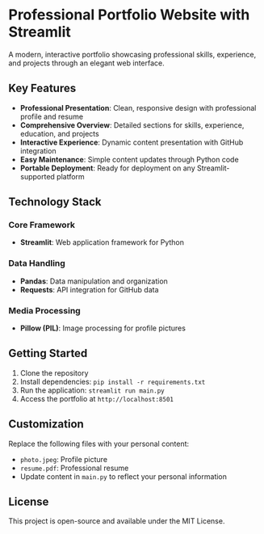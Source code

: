 # Professional Portfolio Website with Streamlit

A modern, interactive portfolio showcasing professional skills, experience, and projects through an elegant web interface.

## Key Features

- **Professional Presentation**: Clean, responsive design with professional profile and resume
- **Comprehensive Overview**: Detailed sections for skills, experience, education, and projects
- **Interactive Experience**: Dynamic content presentation with GitHub integration
- **Easy Maintenance**: Simple content updates through Python code
- **Portable Deployment**: Ready for deployment on any Streamlit-supported platform

## Technology Stack

### Core Framework
- **Streamlit**: Web application framework for Python

### Data Handling
- **Pandas**: Data manipulation and organization
- **Requests**: API integration for GitHub data

### Media Processing
- **Pillow (PIL)**: Image processing for profile pictures

## Getting Started

1. Clone the repository
2. Install dependencies: `pip install -r requirements.txt`
3. Run the application: `streamlit run main.py`
4. Access the portfolio at `http://localhost:8501`

## Customization

Replace the following files with your personal content:
- `photo.jpeg`: Profile picture
- `resume.pdf`: Professional resume
- Update content in `main.py` to reflect your personal information

## License

This project is open-source and available under the MIT License.
